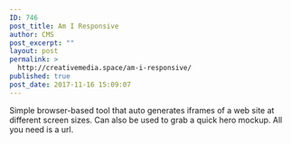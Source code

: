 ```yaml
---
ID: 746
post_title: Am I Responsive
author: CMS
post_excerpt: ""
layout: post
permalink: >
  http://creativemedia.space/am-i-responsive/
published: true
post_date: 2017-11-16 15:09:07
---
```

Simple browser-based tool that auto generates iframes of a web site at different screen sizes. Can also be used to grab a quick hero mockup. All you need is a url.